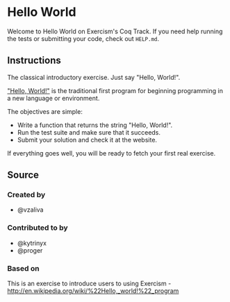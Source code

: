 # Hello World

Welcome to Hello World on Exercism's Coq Track.
If you need help running the tests or submitting your code, check out `HELP.md`.

## Instructions

The classical introductory exercise. Just say "Hello, World!".

["Hello, World!"](http://en.wikipedia.org/wiki/%22Hello,_world!%22_program) is
the traditional first program for beginning programming in a new language
or environment.

The objectives are simple:

- Write a function that returns the string "Hello, World!".
- Run the test suite and make sure that it succeeds.
- Submit your solution and check it at the website.

If everything goes well, you will be ready to fetch your first real exercise.

## Source

### Created by

- @vzaliva

### Contributed to by

- @kytrinyx
- @proger

### Based on

This is an exercise to introduce users to using Exercism - http://en.wikipedia.org/wiki/%22Hello,_world!%22_program